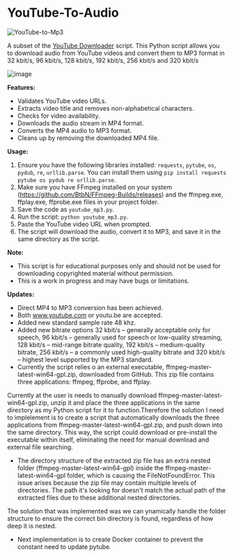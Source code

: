 # YouTube-To-Audio
![YouTube-to-Mp3](https://github.com/user-attachments/assets/625ae3b6-8d27-4710-9571-dbd4f38a6d4a)

A subset of the [YouTube Downloader](https://github.com/gappeah/YouTube-Downloader-Pro) script. This Python script allows you to download audio from YouTube videos and convert them to MP3 format in 32 kbit/s, 96 kbit/s, 128 kbit/s, 192 kbit/s, 256 kbit/s and 320 kbit/s

![image](https://github.com/user-attachments/assets/75a737b6-abe2-4374-8609-a5111e669e4c)


**Features:**

* Validates YouTube video URLs.
* Extracts video title and removes non-alphabetical characters.
* Checks for video availability.
* Downloads the audio stream in MP4 format.
* Converts the MP4 audio to MP3 format.
* Cleans up by removing the downloaded MP4 file.

**Usage:**
1. Ensure you have the following libraries installed: `requests`, `pytube`, `os`, `pydub`, `re`, `urllib.parse`. You can install them using `pip install requests pytube os pydub re urllib.parse`.
2. Make sure you have FFmpeg installed on your system (https://github.com/BtbN/FFmpeg-Builds/releases) and the ffmpeg.exe, ffplay.exe, ffprobe.exe files in your project folder.
3. Save the code as `youtube_mp3.py`.
4. Run the script: `python youtube_mp3.py`.
5. Paste the YouTube video URL when prompted.
6. The script will download the audio, convert it to MP3, and save it in the same directory as the script.

**Note:**
* This script is for educational purposes only and should not be used for downloading copyrighted material without permission.
* This is a work in progress and may have bugs or limitations.

**Updates:**
* Direct MP4 to MP3 conversion has been achieved.
* Both www.youtube.com or youtu.be are accepted.
* Added new standard sample rate 48 khz.
* Added new bitrate options 32 kbit/s – generally acceptable only for speech, 96 kbit/s – generally used for speech or low-quality streaming, 128 kbit/s – mid-range bitrate quality, 192 kbit/s – medium-quality bitrate, 256 kbit/s – a commonly used high-quality bitrate and 320 kbit/s – highest level supported by the MP3 standard.
* Currently the script relies o an external executable, ffmpeg-master-latest-win64-gpl.zip, downloaded from GitHub. This zip file contains three applications: ffmpeg, ffprobe, and ffplay.

Currently at the user is needs to manually download ffmpeg-master-latest-win64-gpl.zip, unzip it and place the three applications in the same directory as my Python script for it to function.Therefore the solution I need to implelement is to create a script that automatically downloads the three applications from ffmpeg-master-latest-win64-gpl.zip, and push down into the same directory. This way, the script could download or pre-install the executable within itself, eliminating the need for manual download and external file searching.

* The directory structure of the extracted zip file has an extra nested folder (ffmpeg-master-latest-win64-gpl) inside the ffmpeg-master-latest-win64-gpl folder, which is causing the FileNotFoundError. This issue arises because the zip file may contain multiple levels of directories. The path it's looking for doesn't match the actual path of the extracted files due to these additional nested directories.

The solution that was  implemented was we can ynamically handle the folder structure to ensure the correct bin directory is found, regardless of how deep it is nested.

* Next implementation is to create Docker container to prevent the constant need to update pytube.
